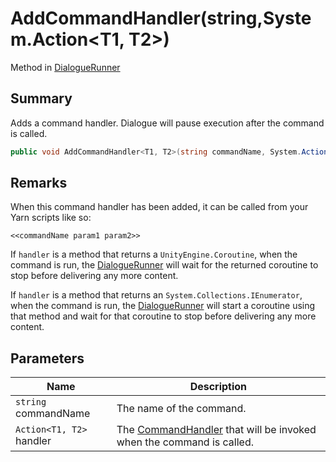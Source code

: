 # AddCommandHandler(string,System.Action\<T1, T2>)

Method in [DialogueRunner](yarn.unity.dialoguerunner.md)

## Summary

Adds a command handler. Dialogue will pause execution after the command is called.

```csharp
public void AddCommandHandler<T1, T2>(string commandName, System.Action<T1, T2> handler);
```

## Remarks

When this command handler has been added, it can be called from your Yarn scripts like so:

```
<<commandName param1 param2>>
```

If `handler` is a method that returns a `UnityEngine.Coroutine`, when the command is run, the [DialogueRunner](yarn.unity.dialoguerunner.md) will wait for the returned coroutine to stop before delivering any more content.

If `handler` is a method that returns an `System.Collections.IEnumerator`, when the command is run, the [DialogueRunner](yarn.unity.dialoguerunner.md) will start a coroutine using that method and wait for that coroutine to stop before delivering any more content.

## Parameters

| Name                     | Description                                                                                   |
| ------------------------ | --------------------------------------------------------------------------------------------- |
| `string` commandName     | The name of the command.                                                                      |
| `Action<T1, T2>` handler | The [CommandHandler](yarn.commandhandler.md) that will be invoked when the command is called. |
